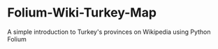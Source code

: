 # Folium-Wiki-Turkey-Map
A simple introduction to Turkey's provinces on Wikipedia using Python Folium
